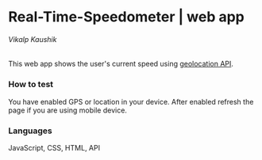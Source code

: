 # Real-Time-Speedometer | web app 
###### Vikalp Kaushik

This web app shows the user's current speed using [geolocation API](https://developer.mozilla.org/en-US/docs/Web/API/Geolocation_API).  

### How to test
You have enabled GPS or location in your device. After enabled refresh the page if you are using mobile device.

### Languages
JavaScript, CSS, HTML, API



